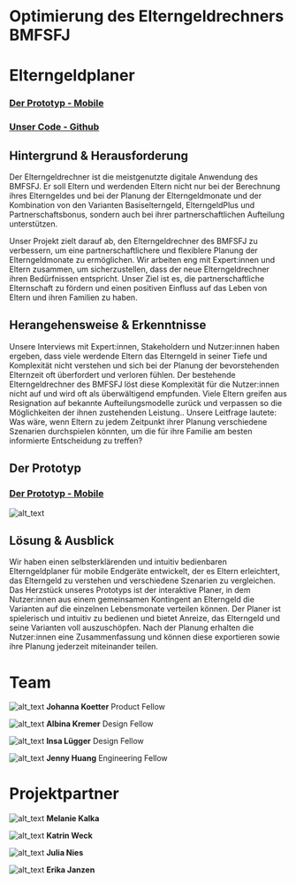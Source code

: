 # Optimierung des Elterngeldrechners BMFSFJ


# Elterngeldplaner

### [Der Prototyp - Mobile](https://elterngeldplaner.de/)
### [Unser Code - Github](https://github.com/tech4germany/elterngeldplaner)


## Hintergrund & Herausforderung

Der Elterngeldrechner ist die meistgenutzte digitale Anwendung des BMFSFJ. Er soll Eltern und werdenden Eltern nicht nur bei der Berechnung ihres Elterngeldes und bei der Planung der Elterngeldmonate und der Kombination von den Varianten Basiselterngeld, ElterngeldPlus und Partnerschaftsbonus, sondern auch bei ihrer partnerschaftlichen Aufteilung unterstützen. 

Unser Projekt zielt darauf ab, den Elterngeldrechner des BMFSFJ zu verbessern, um eine partnerschaftlichere und flexiblere Planung der Elterngeldmonate zu ermöglichen. Wir arbeiten eng mit Expert:innen und Eltern zusammen, um sicherzustellen, dass der neue Elterngeldrechner ihren Bedürfnissen entspricht. Unser Ziel ist es, die partnerschaftliche Elternschaft zu fördern und einen positiven Einfluss auf das Leben von Eltern und ihren Familien zu haben.


## Herangehensweise & Erkenntnisse

Unsere Interviews mit Expert:innen, Stakeholdern und Nutzer:innen haben ergeben, dass viele werdende Eltern das Elterngeld in seiner Tiefe und Komplexität nicht verstehen und sich bei der Planung der bevorstehenden Elternzeit oft überfordert und verloren fühlen. Der bestehende Elterngeldrechner des BMFSFJ löst diese Komplexität für die Nutzer:innen nicht auf und wird oft als überwältigend empfunden. Viele Eltern greifen aus Resignation auf bekannte Aufteilungsmodelle zurück und verpassen so die Möglichkeiten der ihnen zustehenden Leistung.. Unsere Leitfrage lautete: Was wäre, wenn Eltern zu jedem Zeitpunkt ihrer Planung verschiedene Szenarien durchspielen könnten, um die für ihre Familie am besten informierte Entscheidung zu treffen?


## Der Prototyp

### [Der Prototyp - Mobile](https://elterngeldplaner.de/)




![alt_text](screenshot_1.png)



## Lösung & Ausblick

Wir haben einen selbsterklärenden und intuitiv bedienbaren Elterngeldplaner für mobile Endgeräte entwickelt, der es Eltern erleichtert, das Elterngeld zu verstehen und verschiedene Szenarien zu vergleichen. Das Herzstück unseres Prototyps ist der interaktive Planer, in dem Nutzer:innen aus einem gemeinsamen Kontingent an Elterngeld die Varianten auf die einzelnen Lebensmonate verteilen können. Der Planer ist spielerisch und intuitiv zu bedienen und bietet Anreize, das Elterngeld und seine Varianten voll auszuschöpfen. Nach der Planung erhalten die Nutzer:innen eine Zusammenfassung und können diese exportieren sowie ihre Planung jederzeit miteinander teilen.


# Team


![alt_text](Johanna_Koetter__tech4germany_Final.jpg)
**Johanna Koetter** Product Fellow


![alt_text](Albina_Kremer_tech4germany__Final.jpg)
**Albina Kremer** Design Fellow	

![alt_text](Insa_Luegger__tech4germany_Final.jpg)
**Insa Lügger** Design Fellow	


![alt_text](Jenny_Huang__tech4germany_Final.jpg)
**Jenny Huang** Engineering Fellow


# Projektpartner

![alt_text](Melanie_-__BMFSFJ_Final.jpg)
**Melanie Kalka**

![alt_text](Katrin_-_BMFSFj_Final.jpg)
**Katrin Weck**

![alt_text](Julia.png)
**Julia Nies**

![alt_text](Erika_-_BMFSFJ_Final.jpg)
**Erika Janzen**


